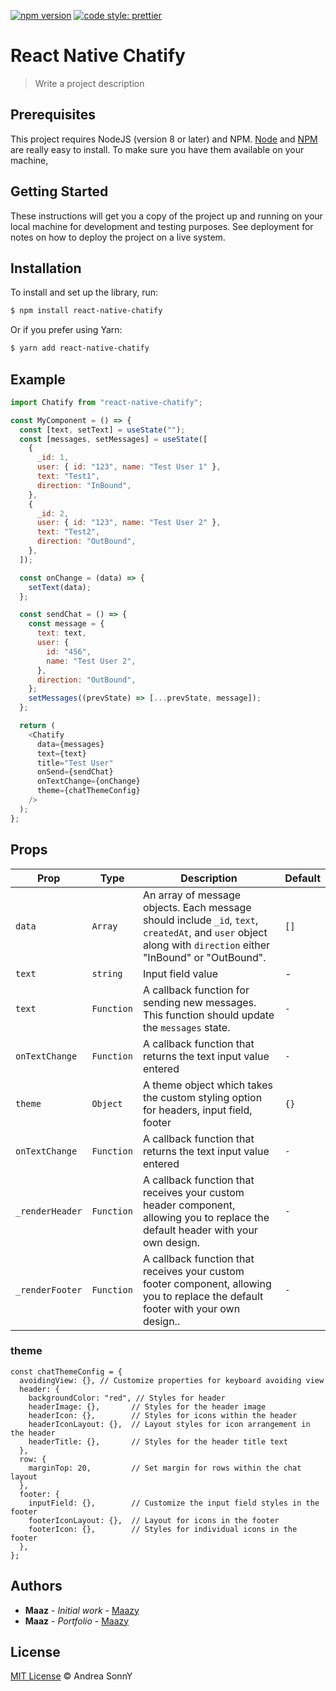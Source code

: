 [![npm version](https://badge.fury.io/js/angular2-expandable-list.svg)](https://badge.fury.io/js/angular2-expandable-list)
[![code style: prettier](https://img.shields.io/badge/code_style-prettier-ff69b4.svg?style=flat-square)](https://github.com/prettier/prettier)

# React Native Chatify

> Write a project description

## Prerequisites

This project requires NodeJS (version 8 or later) and NPM.
[Node](http://nodejs.org/) and [NPM](https://npmjs.org/) are really easy to install.
To make sure you have them available on your machine,

## Getting Started

These instructions will get you a copy of the project up and running on your local machine for development and testing purposes. See deployment for notes on how to deploy the project on a live system.

## Installation

To install and set up the library, run:

```sh
$ npm install react-native-chatify
```

Or if you prefer using Yarn:

```sh
$ yarn add react-native-chatify
```

## Example

```javascript
import Chatify from "react-native-chatify";

const MyComponent = () => {
  const [text, setText] = useState("");
  const [messages, setMessages] = useState([
    {
      _id: 1,
      user: { id: "123", name: "Test User 1" },
      text: "Test1",
      direction: "InBound",
    },
    {
      _id: 2,
      user: { id: "123", name: "Test User 2" },
      text: "Test2",
      direction: "OutBound",
    },
  ]);

  const onChange = (data) => {
    setText(data);
  };

  const sendChat = () => {
    const message = {
      text: text,
      user: {
        id: "456",
        name: "Test User 2",
      },
      direction: "OutBound",
    };
    setMessages((prevState) => [...prevState, message]);
  };

  return (
    <Chatify
      data={messages}
      text={text}
      title="Test User"
      onSend={sendChat}
      onTextChange={onChange}
      theme={chatThemeConfig}
    />
  );
};
```

## Props

| Prop            | Type       | Description                                                                                                                                                   | Default |
| --------------- | ---------- | ------------------------------------------------------------------------------------------------------------------------------------------------------------- | ------- |
| `data`          | `Array`    | An array of message objects. Each message should include `_id`, `text`, `createdAt`, and `user` object along with `direction` either "InBound" or "OutBound". | `[]`    |
| `text`          | `string`   | Input field value                                                                                                                                             | -       |
| `text`          | `Function` | A callback function for sending new messages. This function should update the `messages` state.                                                               | `-`     |
| `onTextChange`  | `Function` | A callback function that returns the text input value entered                                                                                                 | `-`     |
| `theme`         | `Object `  | A theme object which takes the custom styling option for headers, input field, footer                                                                         | `{}`    |
| `onTextChange`  | `Function` | A callback function that returns the text input value entered                                                                                                 | `-`     |
| `_renderHeader` | `Function` | A callback function that receives your custom header component, allowing you to replace the default header with your own design.                              | `-`     |
| `_renderFooter` | `Function` | A callback function that receives your custom footer component, allowing you to replace the default footer with your own design..                             | `-`     |

### theme

```
const chatThemeConfig = {
  avoidingView: {}, // Customize properties for keyboard avoiding view
  header: {
    backgroundColor: "red", // Styles for header
    headerImage: {},       // Styles for the header image
    headerIcon: {},        // Styles for icons within the header
    headerIconLayout: {},  // Layout styles for icon arrangement in the header
    headerTitle: {},       // Styles for the header title text
  },
  row: {
    marginTop: 20,         // Set margin for rows within the chat layout
  },
  footer: {
    inputField: {},        // Customize the input field styles in the footer
    footerIconLayout: {},  // Layout for icons in the footer
    footerIcon: {},        // Styles for individual icons in the footer
  },
};

```

## Authors

- **Maaz** - _Initial work_ - [Maazy](https://github.com/mmaazy03)
- **Maaz** - _Portfolio_ - [Maazy](https://portfolio-henna-one-63.vercel.app/)

## License

[MIT License](https://andreasonny.mit-license.org/2019) © Andrea SonnY
